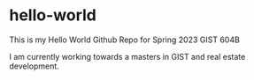 # hello-world
This is my Hello World Github Repo for Spring 2023 GIST 604B

I am currently working towards a masters in GIST and real estate development. 
